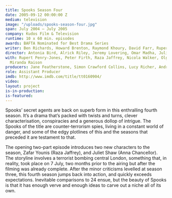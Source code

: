 ```yaml
---
title: Spooks Season Four
date: 2005-09-12 00:00:00 Z
medium: television
image: "/uploads/spooks-season-four.jpg"
span: July 2004 – July 2005
company: Kudos Film & Television
runtime: 10 x 60 min. episodes
awards: BAFTA Nominated for Best Drama Series
writer: Ben Richards, Howard Brenton, Raymond Khoury, David Farr, Rupert Walters
director: Antonia Bird, Alrick Riley, Jeremy Lovering, Omar Madha, Julian Simpson
with: Rupert Penry-Jones, Peter Firth, Raza Jaffrey, Nicola Walker, Olga Sosnovska,
  Miranda Raison
producers: Jane Featherstone, Simon Crawford Collins, Lucy Richer, Andrew Woodhead
role: Assistant Producer
imdb: http://www.imdb.com/title/tt0160904/
video: 
layout: project
is-in-production: 
is-featured:
---
```


Spooks’ secret agents are back on superb form in this enthralling fourth season. It’s a drama that’s packed with twists and turns, clever characterisation, conspiracies and a generous dollop of intrigue. The Spooks of the title are counter-terrorism spies, living in a constant world of danger, and some of the edgy plotlines of this and the seasons that preceded it are testament to that.

The opening two-part episode introduces two new characters to the season, Zafar Younis (Raza Jaffrey), and Juliet Shaw (Anna Chancellor). The storyline involves a terrorist bombing central London, something that, in reality, took place on 7 July, two months prior to the airing but after the filming was already complete.
After the minor criticisms levelled at season three, this fourth season jumps back into action, and quickly exceeds expectations. Inevitable comparisons to 24 ensue, but the beauty of Spooks is that it has enough verve and enough ideas to carve out a niche all of its own.
